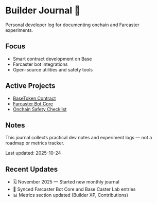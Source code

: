 # Builder Journal 🧭

Personal developer log for documenting onchain and Farcaster experiments.

## Focus
- Smart contract development on Base
- Farcaster bot integrations
- Open-source utilities and safety tools

## Active Projects
- [BaseToken Contract](https://github.com/Igorehadem/base-token-contract)
- [Farcaster Bot Core](https://github.com/Igorehadem/farcaster-bot-core)
- [Onchain Safety Checklist](https://github.com/Igorehadem/onchain-safety-checklist)

## Notes
This journal collects practical dev notes and experiment logs — not a roadmap or metrics tracker.

Last updated: 2025-10-24

## Recent Updates

- 🗓 November 2025 — Started new monthly journal  
- 🔗 Synced Farcaster Bot Core and Base Caster Lab entries  
- 📊 Metrics section updated (Builder XP, Contributions)
